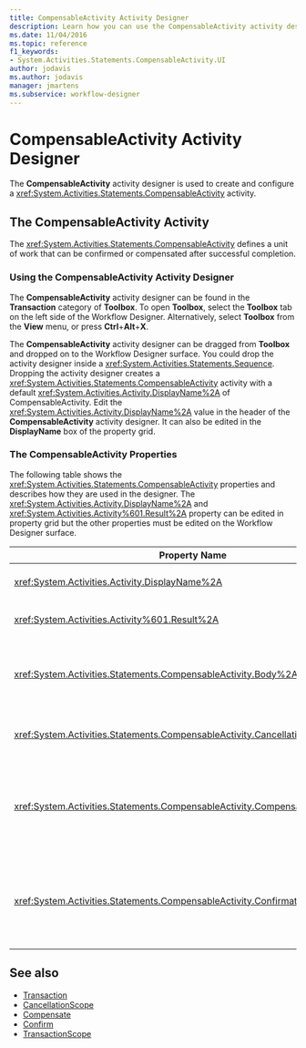 ```yaml
---
title: CompensableActivity Activity Designer
description: Learn how you can use the CompensableActivity activity designer in Workflow Designer to create and configure a CompensableActivity activity.
ms.date: 11/04/2016
ms.topic: reference
f1_keywords:
- System.Activities.Statements.CompensableActivity.UI
author: jodavis
ms.author: jodavis
manager: jmartens
ms.subservice: workflow-designer
---
```

# CompensableActivity Activity Designer

The **CompensableActivity** activity designer is used to create and configure a <xref:System.Activities.Statements.CompensableActivity> activity.

## The CompensableActivity Activity
 The <xref:System.Activities.Statements.CompensableActivity> defines a unit of work that can be confirmed or compensated after successful completion.

### Using the CompensableActivity Activity Designer
 The **CompensableActivity** activity designer can be found in the **Transaction** category of **Toolbox**. To open **Toolbox**, select the **Toolbox** tab on the left side of the Workflow Designer. Alternatively, select **Toolbox** from the **View** menu, or press **Ctrl**+**Alt**+**X**.

 The **CompensableActivity** activity designer can be dragged from **Toolbox** and dropped on to the Workflow Designer surface. You could drop the activity designer inside a <xref:System.Activities.Statements.Sequence>. Dropping the activity designer creates a <xref:System.Activities.Statements.CompensableActivity> activity with a default <xref:System.Activities.Activity.DisplayName%2A> of CompensableActivity. Edit the <xref:System.Activities.Activity.DisplayName%2A> value in the header of the **CompensableActivity** activity designer. It can also be edited in the **DisplayName** box of the property grid.

### The CompensableActivity Properties
 The following table shows the <xref:System.Activities.Statements.CompensableActivity> properties and describes how they are used in the designer. The <xref:System.Activities.Activity.DisplayName%2A> and <xref:System.Activities.Activity%601.Result%2A> property can be edited in property grid but the other properties must be edited on the Workflow Designer surface.

|Property Name|Required|Usage|
|-|--------------|-|
|<xref:System.Activities.Activity.DisplayName%2A>|False|The optional friendly name of the <xref:System.Activities.Statements.CompensableActivity> activity. The default is CompensableActivity.|
|<xref:System.Activities.Activity%601.Result%2A>|False|Specifies the return value of the <xref:System.Activities.Statements.CompensableActivity>. This property must be edited in the property grid.|
|<xref:System.Activities.Statements.CompensableActivity.Body%2A>|True|Specifies the activity for which the compensation, cancellation, and confirmation logic is provided. To add the <xref:System.Activities.Statements.CompensableActivity.Body%2A> activity, drop an activity from **Toolbox** into the **Body** box on the **CompensableActivity** activity designer. Add the hint text "Drop activity here".|
|<xref:System.Activities.Statements.CompensableActivity.CancellationHandler%2A>|False|Specifies the activity that is executed when there's a cancellation. To add the activity, drop its designer from **Toolbox** into the **CancellationHandler** box on the **CompensableActivity** activity designer. Add hint text "Drop Activity Here".|
|<xref:System.Activities.Statements.CompensableActivity.CompensationHandler%2A>|False|Specifies the activity to be executed when compensating for the <xref:System.Activities.Statements.CompensableActivity.Body%2A> activity. This handler can be explicitly invoked using the <xref:System.Activities.Statements.Compensate> activity.<br /><br /> To add the activity, drop its activity designer from **Toolbox** into the **CompensationHandler** box on the **CompensableActivity** activity designer. Add hint text "Drop Activity Here".|
|<xref:System.Activities.Statements.CompensableActivity.ConfirmationHandler%2A>|False|Specifies the activity to be executed when confirming the <xref:System.Activities.Statements.CompensableActivity.Body%2A> activity. This handler can be explicitly invoked using the <xref:System.Activities.Statements.Confirm> activity.<br /><br /> To add the activity, drop its activity designer from **Toolbox** into the **ConfirmationHandler** box on the **CompensableActivity** activity designer. Add hint text "Drop Activity Here".|

## See also

- [Transaction](../workflow-designer/transaction-activity-designers.md)
- [CancellationScope](../workflow-designer/cancellationscope-activity-designer.md)
- [Compensate](../workflow-designer/compensate-activity-designer.md)
- [Confirm](../workflow-designer/confirm-activity-designer.md)
- [TransactionScope](../workflow-designer/transactionscope-activity-designer.md)
